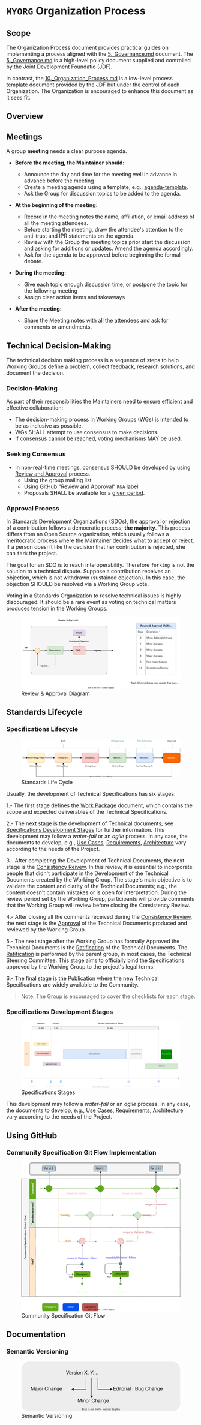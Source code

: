 # `MYORG` Organization Process

## Scope

The Organization Process document provides practical guides on implementing a process aligned with the [5._Governance.md](https://github.com/CommunitySpecification/Community_Specification/blob/V1.1/5._Governance.md) document. The [5._Governance.md](https://github.com/CommunitySpecification/Community_Specification/blob/V1.1/5._Governance.md) is a high-level policy document supplied and controlled by the Joint Development Foundatio (JDF). 

In contrast, the [10._Organization_Process.md]() is a low-level process template document provided by the JDF but under the control of each Organization. The Organization is encouraged to enhance this document as it sees fit.

## Overview


## Meetings
A group **meeting** needs a clear purpose agenda. 

* **Before the meeting, the Maintainer should:**
  * Announce the day and time for the meeting well in advance in advance before the meeting
  * Create a meeting agenda using a template, e.g., [agenda-template]().
  * Ask the Group for discussion topics to be added to the agenda.

* **At the beginning of the meeting:**
  * Record in the meeting notes the name, affiliation, or email address of all the meeting attendees.
  * Before starting the meeting, draw the attendee's attention to the anti-trust and IPR statements on the agenda. 
  * Review with the Group the meeting topics prior start the discussion and asking for additions or updates. Amend the agenda accordingly.
  * Ask for the agenda to be approved before beginning the formal debate.

* **During the meeting:**
  * Give each topic enough discussion time, or postpone the topic for the following meeting
  * Assign clear action items and takeaways

* **After the meeting:**
  * Share the Meeting notes with all the attendees and ask for comments or amendments. 


## Technical Decision-Making
The technical decision making process is a sequence of steps to help Working Groups define a problem, collect feedback, research solutions, and document the decision.

### Decision-Making
As part of their responsibilities the Maintainers need to ensure efficient and effective collaboration:
* The decision-making process in Working Groups (WGs) is intended to be as inclusive as possible. 
* WGs SHALL attempt to use consensus to make decisions. 
* If consensus cannot be reached, voting mechanisms MAY be used. 


### Seeking Consensus

* In non-real-time meetings, consensus SHOULD be developed by using [Review and Approval](#review-approval) process.
  * Using the group mailing list
  * Using GitHub "Review and Approval" `R&A` label
  * Proposals SHALL be available for a [given period]().

### Approval Process

In Standards Development Organizations (SDOs), the approval or rejection of a contribution follows a democratic process; **the majority**. This process differs from an Open Source organization, which usually follows a meritocratic process where the Maintainer decides what to accept or reject. If a person doesn’t like the decision that her contribution is rejected, she can `fork` the project.

The goal for an SDO is to reach interoperability. Therefore `forking` is not the solution to a technical dispute. Suppose a contribution receives an  objection, which is not withdrawn (sustained objection). In this case, the objection SHOULD be resolved via a Working Group vote.

Voting in a Standards Organization to resolve technical issues is highly discouraged. It should be a rare event as voting on technical matters produces tension in the Working Groups.

<figure class="text-center">
      <img src="images/ReviewApproval.drawio.svg" alt="Review & Approval">
      <figcaption>Review & Approval Diagram</figcaption>
</figure>

## Standards Lifecycle
### Specifications Lifecycle

<figure class="text-center">
      <img src="images/StandardsPhases.drawio.svg" alt="Standards Life Cycle">
      <figcaption>Standards Life Cycle</figcaption>
</figure>

Usually, the development of Technical Specifications has six stages:

1.- The first stage defines the [Work Package]() document, which contains the scope and expected deliverables of the Technical Specifications. 

2.- The next stage is the development of Technical documents; see [Specifications Development Stages]() for further information. This development may follow a _water-fall_ or an _agile_  process. In any case, the documents to develop, e.g., [Use Cases](), [Requirements](), [Architecture]() vary according to the needs of the Project.

3.- After completing the Development of Technical Documents, the next stage is the [Consistency Reivew](). In this review, it is essential to incorporate people that didn't participate in the Development of the Technical Documents created by the Working Group. The stage's main objective is to validate the content and clarity of the Technical Documents; e.g., the content doesn't contain mistakes or is open for interpretation. During the review period set by the Working Group, participants will provide comments that the Working Group will review before closing the Consistency Review.

4.- After closing all the comments received during the [Consistency Review](), the next stage is the [Approval]() of the Technical Documents produced and reviewed by the Working Group. 

5.- The next stage after the Working Group has formally Approved the Technical Documents is the [Ratification]() of the Technical Documents. The [Ratification]() is performed by the parent group, in most cases, the Technical Steering Committee. This stage aims to officially bind the Specifications approved by the Working Group to the project's legal terms.

6.- The final stage is the [Publication]() where the new Technical Specifications are widely available to the Community.

> Note: 
> The Group is encouraged to cover the checklists for each stage.



### Specifications Development Stages

<figure class="text-center">
      <img src="images/SpecsLifeCycle.drawio.svg" alt="Specifications Stages">
      <figcaption>Specifications Stages</figcaption>
</figure>

This development may follow a _water-fall_ or an _agile_  process. In any case, the documents to develop, e.g., [Use Cases](), [Requirements](), [Architecture]() vary according to the needs of the Project.

## Using GitHub
### Community Specification Git Flow Implementation


<figure class="text-center">
      <img src="images/jdf-flow-2.drawio.svg" alt="Community Specification Git Flow">
      <figcaption>Community Specification Git Flow</figcaption>
</figure>


## Documentation
### Semantic Versioning


<figure class="text-center">
      <img src="images/SemanticVersioning.drawio.svg" alt="Semantic Versioning">
      <figcaption>Semantic Versioning</figcaption>
</figure>


